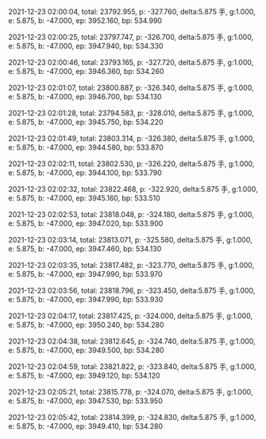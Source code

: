 2021-12-23 02:00:04, total: 23792.955, p: -327.760, delta:5.875 手, g:1.000, e: 5.875, b: -47.000, ep: 3952.160, bp: 534.990

2021-12-23 02:00:25, total: 23797.747, p: -326.700, delta:5.875 手, g:1.000, e: 5.875, b: -47.000, ep: 3947.940, bp: 534.330

2021-12-23 02:00:46, total: 23793.165, p: -327.720, delta:5.875 手, g:1.000, e: 5.875, b: -47.000, ep: 3946.360, bp: 534.260

2021-12-23 02:01:07, total: 23800.887, p: -326.340, delta:5.875 手, g:1.000, e: 5.875, b: -47.000, ep: 3946.700, bp: 534.130

2021-12-23 02:01:28, total: 23794.583, p: -328.010, delta:5.875 手, g:1.000, e: 5.875, b: -47.000, ep: 3945.750, bp: 534.220

2021-12-23 02:01:49, total: 23803.314, p: -326.380, delta:5.875 手, g:1.000, e: 5.875, b: -47.000, ep: 3944.580, bp: 533.870

2021-12-23 02:02:11, total: 23802.530, p: -326.220, delta:5.875 手, g:1.000, e: 5.875, b: -47.000, ep: 3944.100, bp: 533.790

2021-12-23 02:02:32, total: 23822.468, p: -322.920, delta:5.875 手, g:1.000, e: 5.875, b: -47.000, ep: 3945.160, bp: 533.510

2021-12-23 02:02:53, total: 23818.048, p: -324.180, delta:5.875 手, g:1.000, e: 5.875, b: -47.000, ep: 3947.020, bp: 533.900

2021-12-23 02:03:14, total: 23813.071, p: -325.580, delta:5.875 手, g:1.000, e: 5.875, b: -47.000, ep: 3947.460, bp: 534.130

2021-12-23 02:03:35, total: 23817.482, p: -323.770, delta:5.875 手, g:1.000, e: 5.875, b: -47.000, ep: 3947.990, bp: 533.970

2021-12-23 02:03:56, total: 23818.796, p: -323.450, delta:5.875 手, g:1.000, e: 5.875, b: -47.000, ep: 3947.990, bp: 533.930

2021-12-23 02:04:17, total: 23817.425, p: -324.000, delta:5.875 手, g:1.000, e: 5.875, b: -47.000, ep: 3950.240, bp: 534.280

2021-12-23 02:04:38, total: 23812.645, p: -324.740, delta:5.875 手, g:1.000, e: 5.875, b: -47.000, ep: 3949.500, bp: 534.280

2021-12-23 02:04:59, total: 23821.822, p: -323.840, delta:5.875 手, g:1.000, e: 5.875, b: -47.000, ep: 3949.120, bp: 534.120

2021-12-23 02:05:21, total: 23815.778, p: -324.070, delta:5.875 手, g:1.000, e: 5.875, b: -47.000, ep: 3947.530, bp: 533.950

2021-12-23 02:05:42, total: 23814.399, p: -324.830, delta:5.875 手, g:1.000, e: 5.875, b: -47.000, ep: 3949.410, bp: 534.280
